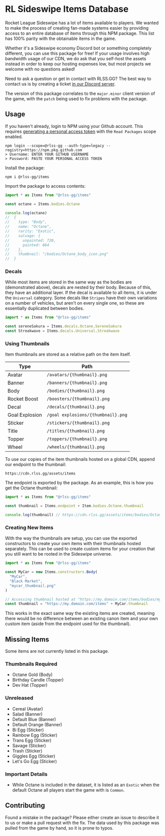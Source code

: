 # RL Sideswipe Items Database

Rocket League Sideswipe has a lot of items available to players. We wanted to make the process of creating fan-made systems easier by providing access to an entire database of items through this NPM package. This list has 100% parity with the obtainable items in the game.

Whether it's a Sideswipe economy Discord bot or something completely different, you can use this package for free! If your usage involves high bandwidth usage of our CDN, we do ask that you self-host the assets instead in order to keep our hosting expenses low, but most projects we welcome with no questions asked!

Need to ask a question or get in contact with RLSS.GG? The best way to contact us is by creating a ticket [in our Discord server](https://rlss.gg/discord).

The version of this package correlates to the `major.minor` client version of the game, with the `patch` being used to fix problems with the package.

## Usage

If you haven't already, login to NPM using your Github account. This requires [generating a personal access token](https://docs.github.com/en/enterprise-cloud@latest/authentication/keeping-your-account-and-data-secure/managing-your-personal-access-tokens) with the `Read Packages` scope enabled.

```
npm login --scope=@rlss-gg --auth-type=legacy --registry=https://npm.pkg.github.com
> Username: ENTER YOUR GITHUB USERNAME
> Password: PASTE YOUR PERSONAL ACCESS TOKEN
```

Install the package:

```
npm i @rlss-gg/items
```

Import the package to access contents:

```ts
import * as Items from "@rlss-gg/items"

const octane = Items.bodies.Octane

console.log(octane)
//  {
//    type: "Body",
//    name: "Octane",
//    rarity: "Exotic",
//    salvage: {
//      unpainted: 720,
//      painted: 864
//    },
//    thumbnail: "/bodies/Octane_body_icon.png"
//  }
```

### Decals

While most items are stored in the same way as the bodies are (demonstrated above), decals are nested by their body. Because of this, they have an additional layer. If the decal is available to all items, it is under the `Universal` category. Some decals like `Stripes` have their own variations on a number of vehicles, but aren't on every single one, so these are essentially duplicated between bodies.

```ts
import * as Items from "@rlss-gg/items"

const sereneSakura = Items.decals.Octane.SereneSakura
const Streakwave = Items.decals.Universal.Streakwave
```

### Using Thumbnails

Item thumbnails are stored as a relative path on the item itself.

| Type           | Path                               |
| -------------- | ---------------------------------- |
| Avatar         | `/avatars/{thumbnail}.png`         |
| Banner         | `/banners/{thumbnail}.png`         |
| Body           | `/bodies/{thumbnail}.png`          |
| Rocket Boost   | `/boosters/{thumbnail}.png`        |
| Decal          | `/decals/{thumbnail}.png`          |
| Goal Explosion | `/goal explosions/{thumbnail}.png` |
| Sticker        | `/stickers/{thumbnail}.png`        |
| Title          | `/titles/{thumbnail}.png`          |
| Topper         | `/toppers/{thumbnail}.png`         |
| Wheel          | `/wheels/{thumbnail}.png`          |

To use our copies of the item thumbnails hosted on a global CDN, append our endpoint to the thumbnail:

```
https://cdn.rlss.gg/assets/items
```

The endpoint is exported by the package. As an example, this is how you get the Octane thumbnail:

```ts
import * as Items from "@rlss-gg/items"

const thumbnail = Items.endpoint + Item.bodies.Octane.thumbnail

console.log(thumbnail) // https://cdn.rlss.gg/assets/items/bodies/Octane_body_icon.png
```

### Creating New Items

With the way the thumbnails are setup, you can use the exported constructors to create your own items with their thumbnails hosted separately. This can be used to create custom items for your creation that you still want to be rooted in the Sideswipe universe.

```ts
import * as Items from "@rlss-gg/items"

const MyCar = new Items.constructors.Body(
  "MyCar",
  "Black Market",
  "mycar_thumbnail.png"
)

// Accessing thumbnail hosted at "https://my.domain.com/items/bodies/mycar_thumbnail.png"
const thumbnail = "https://my.domain.com/items" + MyCar.thumbnail
```

This works in the exact same way the existing items are created, meaning there would be no difference between an existing canon item and your own custom item (aside from the endpoint used for the thumbnail).

## Missing Items

Some items are not currently listed in this package.

### Thumbnails Required

- Octane Gold (Body)
- Birthday Candle (Topper)
- Dev Hat (Topper)

### Unreleased

- Cereal (Avatar)
- Salad (Banner)
- Default Blue (Banner)
- Default Orange (Banner)
- Bi Egg (Sticker)
- Rainbow Egg (Sticker)
- Trans Egg (Sticker)
- Savage (Sticker)
- Trash (Sticker)
- Giggles Egg (Sticker)
- Let's Go Egg (Sticker)

### Important Details

- While Octane is included in the dataset, it is listed as an `Exotic` when the default Octane all players start the game with is `Common`.

## Contributing

Found a mistake in the package? Please either create an issue to describe it to us or make a pull request with the fix. The data used by this package was pulled from the game by hand, so it is prone to typos.

